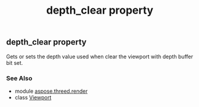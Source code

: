 ﻿---
title: depth_clear property
second_title: Aspose.3D for Python via .NET API References
description: 
type: docs
weight: 50
url: /python-net/aspose.threed.render/viewport/depth_clear/
is_root: false
---

## depth_clear property


Gets or sets the depth value used when clear the viewport with depth buffer bit set.

### See Also
* module [aspose.threed.render](../../)
* class [Viewport](/3d/python-net/aspose.threed.render/viewport)
